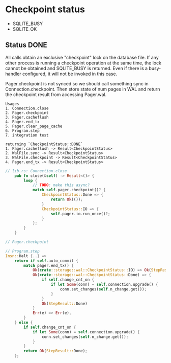 # Checkpoint status

- SQLITE_BUSY
- SQLITE_OK


## Status DONE

All calls obtain an exclusive "checkpoint" lock on the database file. 
If any other process is running a checkpoint operation at the same time, the lock cannot be obtained and SQLITE_BUSY is returned. Even if there is a busy-handler configured, it will not be invoked in this case.

Pager.checkpoint is not synced so we should call something sync in Connection.checkpoint.
Then store state of num pages in WAL and return the checkpoint result from accessing Pager.wal.

```
Usages
1. Connection.close
2. Pager.checkpoint
3. Pager.cacheflush
4. Pager.end_tx
5. Pager.clear_page_cache
6. Program.step
7. integration test

returning `CheckpointStatus::DONE`
1. Pager.cacheflush -> Result<CheckpointStatus>
2. WalFile.sync -> Result<CheckpointStatus>
3. WalFile.checkpoint -> Result<CheckpointStatus>
4. Pager.end_tx -> Result<CheckpointStatus>
```


```rust
// lib.rs: Connection.close
    pub fn close(&self) -> Result<()> {
        loop {
            // TODO: make this async?
            match self.pager.checkpoint()? {
                CheckpointStatus::Done => {
                    return Ok(());
                }
                CheckpointStatus::IO => {
                    self.pager.io.run_once()?;
                }
            };
        }
    }
```

```rust
// Pager.checkpoint

```

```rust
// Program.step
Insn::Halt {..} => 
    return if self.auto_commit {
        match pager.end_tx() {
            Ok(crate::storage::wal::CheckpointStatus::IO) => Ok(StepResult::IO),
            Ok(crate::storage::wal::CheckpointStatus::Done) => {
                if self.change_cnt_on {
                    if let Some(conn) = self.connection.upgrade() {
                        conn.set_changes(self.n_change.get());
                    }
                }
                Ok(StepResult::Done)
            }
            Err(e) => Err(e),
        }
    } else {
        if self.change_cnt_on {
            if let Some(conn) = self.connection.upgrade() {
                conn.set_changes(self.n_change.get());
            }
        }
        return Ok(StepResult::Done);
    };
```